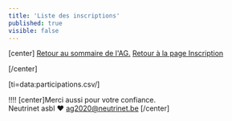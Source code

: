 ```yaml
---
title: 'Liste des inscriptions'
published: true
visible: false
---
```


[center]
[Retour au sommaire de l'AG.](/ag2020?classes=btn,btn-primary) [Retour à la page Inscription](/ag2020/inscription?classes=btn,btn-primary) 

[/center]

[ti=data:participations.csv/]


!!!! [center]Merci aussi pour votre confiance.</br>Neutrinet asbl ♥ <a href="mailto:ag2020@neutrinet.be?subject=[AGFFDN2020] Inscription&body=Étant passé par la page concernant les inscriptions, j'ai l'une ou l'autre question remarque ou commentaire.%0D%0A%0D%0A%0D%0A">ag2020@neutrinet.be</a> [/center]